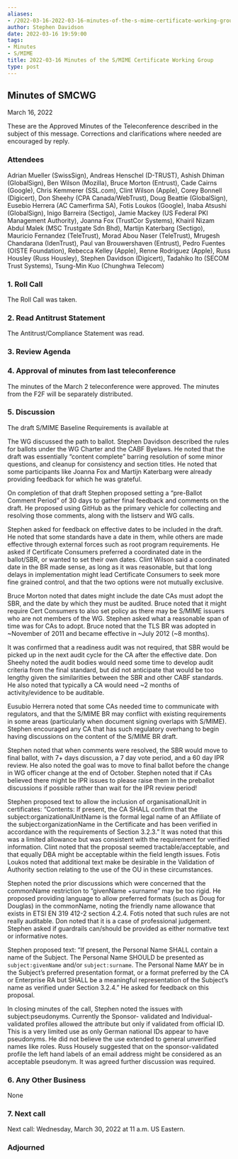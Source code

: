 ```yaml
---
aliases:
- /2022-03-16-2022-03-16-minutes-of-the-s-mime-certificate-working-group/
author: Stephen Davidson
date: 2022-03-16 19:59:00
tags:
- Minutes
- S/MIME
title: 2022-03-16 Minutes of the S/MIME Certificate Working Group 
type: post
---
```


## Minutes of SMCWG 

March 16, 2022

These are the Approved Minutes of the Teleconference described in the subject of this message. Corrections and clarifications where needed are encouraged by reply.

### Attendees 

Adrian Mueller (SwissSign), Andreas Henschel (D-TRUST), Ashish Dhiman (GlobalSign), Ben Wilson (Mozilla), Bruce Morton (Entrust), Cade Cairns (Google), Chris Kemmerer (SSL.com), Clint Wilson (Apple), Corey Bonnell (Digicert), Don Sheehy (CPA Canada/WebTrust), Doug Beattie (GlobalSign), Eusebio Herrera (AC Camerfirma SA), Fotis Loukos (Google), Inaba Atsushi (GlobalSign), Inigo Barreira (Sectigo), Jamie Mackey (US Federal PKI Management Authority), Joanna Fox (TrustCor Systems), Khairil Nizam Abdul Malek (MSC Trustgate Sdn Bhd), Martijn Katerbarg (Sectigo), Mauricio Fernandez (TeleTrust), Morad Abou Naser (TeleTrust), Mrugesh Chandarana (IdenTrust), Paul van Brouwershaven (Entrust), Pedro Fuentes (OISTE Foundation), Rebecca Kelley (Apple), Renne Rodriguez (Apple), Russ Housley (Russ Housley), Stephen Davidson (Digicert), Tadahiko Ito (SECOM Trust Systems), Tsung-Min Kuo (Chunghwa Telecom)

### 1. Roll Call 

The Roll Call was taken.

### 2. Read Antitrust Statement 

The Antitrust/Compliance Statement was read.

### 3. Review Agenda 

### 4. Approval of minutes from last teleconference 

The minutes of the March 2 teleconference were approved. The minutes from the F2F will be separately distributed.

### 5. Discussion 

The draft S/MIME Baseline Requirements is available at

The WG discussed the path to ballot. Stephen Davidson described the rules for ballots under the WG Charter and the CABF Byelaws. He noted that the draft was essentially “content complete” barring resolution of some minor questions, and cleanup for consistency and section titles. He noted that some participants like Joanna Fox and Martijn Katerbarg were already providing feedback for which he was grateful.

On completion of that draft Stephen proposed setting a “pre-Ballot Comment Period” of 30 days to gather final feedback and comments on the draft. He proposed using GitHub as the primary vehicle for collecting and resolving those comments, along with the listserv and WG calls.

Stephen asked for feedback on effective dates to be included in the draft. He noted that some standards have a date in them, while others are made effective through external forces such as root program requirements. He asked if Certificate Consumers preferred a coordinated date in the ballot/SBR, or wanted to set their own dates. Clint Wilson said a coordinated date in the BR made sense, as long as it was reasonable, but that long delays in implementation might lead Certificate Consumers to seek more fine grained control, and that the two options were not mutually exclusive.

Bruce Morton noted that dates might include the date CAs must adopt the SBR, and the date by which they must be audited. Bruce noted that it might require Cert Consumers to also set policy as there may be S/MIME issuers who are not members of the WG. Stephen asked what a reasonable span of time was for CAs to adopt. Bruce noted that the TLS BR was adopted in ~November of 2011 and became effective in ~July 2012 (~8 months).

It was confirmed that a readiness audit was not required, that SBR would be picked up in the next audit cycle for the CA after the effective date. Don Sheehy noted the audit bodies would need some time to develop audit criteria from the final standard, but did not anticipate that would be too lengthy given the similarities between the SBR and other CABF standards. He also noted that typically a CA would need ~2 months of activity/evidence to be auditable.

Eusubio Herrera noted that some CAs needed time to communicate with regulators, and that the S/MIME BR may conflict with existing requirements in some areas (particularly when document signing overlaps with S/MIME). Stephen encouraged any CA that has such regulatory overhang to begin having discussions on the content of the S/MIME BR draft.

Stephen noted that when comments were resolved, the SBR would move to final ballot, with 7+ days discussion, a 7 day vote period, and a 60 day IPR review. He also noted the goal was to move to final ballot before the change in WG officer change at the end of October. Stephen noted that if CAs believed there might be IPR issues to please raise them in the preballot discussions if possible rather than wait for the IPR review period!

Stephen proposed text to allow the inclusion of organisationalUnit in certificates: “Contents: If present, the CA SHALL confirm that the subject:organizationalUnitName is the formal legal name of an Affiliate of the subject:organizationName in the Certificate and has been verified in accordance with the requirements of Section 3.2.3.” It was noted that this was a limited allowance but was consistent with the requirement for verified information. Clint noted that the proposal seemed tractable/acceptable, and that equally DBA might be acceptable within the field length issues. Fotis Loukos noted that additional text make be desirable in the Validation of Authority section relating to the use of the OU in these circumstances.

Stephen noted the prior discussions which were concerned that the commonName restriction to “givenName +surname” may be too rigid. He proposed providing language to allow preferred formats (such as Doug for Douglas) in the commonName, noting the friendly name allowance that exists in ETSI EN 319 412-2 section 4.2.4. Fotis noted that such rules are not really auditable. Don noted that it is a case of professional judgement. Stephen asked if guardrails can/should be provided as either normative text or informative notes.

Stephen proposed text: “If present, the Personal Name SHALL contain a name of the Subject. The Personal Name SHOULD be presented as `subject:givenName` and/or `subject:surname`. The Personal Name MAY be in the Subject’s preferred presentation format, or a format preferred by the CA or Enterprise RA but SHALL be a meaningful representation of the Subject’s name as verified under Section 3.2.4.” He asked for feedback on this proposal.

In closing minutes of the call, Stephen noted the issues with subject:pseudonyms. Currently the Sponsor- validated and Individual-validated profiles allowed the attribute but only if validated from official ID. This is a very limited use as only German national IDs appear to have pseudonyms. He did not believe the use extended to general unverified names like roles. Russ Housely suggested that on the sponsor-validated profile the left hand labels of an email address might be considered as an acceptable pseudonym. It was agreed further discussion was required.

### 6. Any Other Business 

None

### 7. Next call 

Next call: Wednesday, March 30, 2022 at 11 a.m. US Eastern.

### Adjourned
